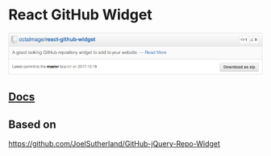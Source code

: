 # React GitHub Widget

![](react-github-widget.png)

## [Docs](https://octalmage.github.io/react-github-widget/)

## Based on

https://github.com/JoelSutherland/GitHub-jQuery-Repo-Widget
